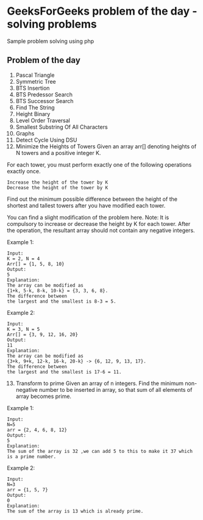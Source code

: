 # GeeksForGeeks problem of the day - solving problems

Sample problem solving using php

## Problem of the day
1. Pascal Triangle
2. Symmetric Tree
3. BTS Insertion
4. BTS Predessor Search
5. BTS Successor Search
6. Find The String
7. Height Binary
8. Level Order Traversal
9. Smallest Substring Of All Characters
10. Graphs
11. Detect Cycle Using DSU
12. Minimize the Heights of Towers
    Given an array arr[] denoting heights of N towers and a positive integer K.

For each tower, you must perform exactly one of the following operations exactly once.

    Increase the height of the tower by K
    Decrease the height of the tower by K

Find out the minimum possible difference between the height of the shortest and tallest towers after you have modified each tower.

You can find a slight modification of the problem here.
Note: It is compulsory to increase or decrease the height by K for each tower. After the operation, the resultant array should not contain any negative integers.

Example 1:
```
Input:
K = 2, N = 4
Arr[] = {1, 5, 8, 10}
Output:
5
Explanation:
The array can be modified as
{1+k, 5-k, 8-k, 10-k} = {3, 3, 6, 8}.
The difference between
the largest and the smallest is 8-3 = 5.
```

Example 2:
```
Input:
K = 3, N = 5
Arr[] = {3, 9, 12, 16, 20}
Output:
11
Explanation:
The array can be modified as
{3+k, 9+k, 12-k, 16-k, 20-k} -> {6, 12, 9, 13, 17}.
The difference between
the largest and the smallest is 17-6 = 11. 
```
13. Transform to prime
    Given an array of n integers. Find the minimum non-negative number to be inserted in array, so that sum of all elements of array becomes prime.

Example 1:
```
Input:
N=5
arr = {2, 4, 6, 8, 12}
Output:  
5
Explanation:
The sum of the array is 32 ,we can add 5 to this to make it 37 which is a prime number.
```

Example 2:

```
Input:
N=3
arr = {1, 5, 7}
Output:  
0
Explanation:
The sum of the array is 13 which is already prime. 
```